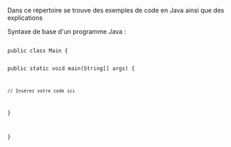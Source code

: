 Dans ce répertoire se trouve des exemples de code en Java ainsi que des explications

Syntaxe de base d'un programme Java :

<code>
public class Main {
  
  public static void main(String[] args) {
  
    // Insérez votre code ici
      
  }
  
}
</code>
